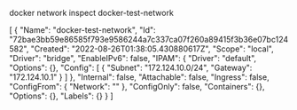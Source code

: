 docker network inspect docker-test-network

[
    {
        "Name": "docker-test-network",
        "Id": "72bae3bb59e86585f793e9586244a7c337ca07f260a89415f3b36e07bc124582",
        "Created": "2022-08-26T01:38:05.430880617Z",
        "Scope": "local",
        "Driver": "bridge",
        "EnableIPv6": false,
        "IPAM": {
            "Driver": "default",
            "Options": {},
            "Config": [
                {
                    "Subnet": "172.124.10.0/24",
                    "Gateway": "172.124.10.1"
                }
            ]
        },
        "Internal": false,
        "Attachable": false,
        "Ingress": false,
        "ConfigFrom": {
            "Network": ""
        },
        "ConfigOnly": false,
        "Containers": {},
        "Options": {},
        "Labels": {}
    }
]